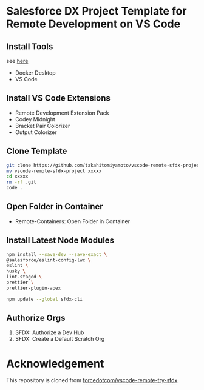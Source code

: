# Salesforce DX Project Template for Remote Development on VS Code

## Install Tools

see [here](https://forcedotcom.github.io/salesforcedx-vscode/articles/user-guide/remote-development#install)

- Docker Desktop
- VS Code

## Install VS Code Extensions

- Remote Development Extension Pack
- Codey Midnight
- Bracket Pair Colorizer
- Output Colorizer

## Clone Template

```sh
git clone https://github.com/takahitomiyamoto/vscode-remote-sfdx-project.git
mv vscode-remote-sfdx-project xxxxx
cd xxxxx
rm -rf .git
code .
```

## Open Folder in Container

- Remote-Containers: Open Folder in Container

## Install Latest Node Modules

```sh
npm install --save-dev --save-exact \
@salesforce/eslint-config-lwc \
eslint \
husky \
lint-staged \
prettier \
prettier-plugin-apex
```

```sh
npm update --global sfdx-cli
```

## Authorize Orgs

1. SFDX: Authorize a Dev Hub
1. SFDX: Create a Default Scratch Org

# Acknowledgement

This repository is cloned from [forcedotcom/vscode-remote-try-sfdx](https://github.com/forcedotcom/vscode-remote-try-sfdx).

